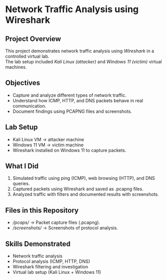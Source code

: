 # Network Traffic Analysis using Wireshark

## Project Overview
This project demonstrates network traffic analysis using *Wireshark* in a controlled virtual lab.  
The lab setup included *Kali Linux (attacker)* and *Windows 11 (victim)* virtual machines.  

## Objectives
- Capture and analyze different types of network traffic.
- Understand how ICMP, HTTP, and DNS packets behave in real communication.
- Document findings using PCAPNG files and screenshots.

## Lab Setup
- Kali Linux VM → attacker machine
- Windows 11 VM → victim machine
- Wireshark installed on Windows 11 to capture packets.

## What I Did
1. Simulated traffic using ping (ICMP), web browsing (HTTP), and DNS queries.  
2. Captured packets using Wireshark and saved as .pcapng files.  
3. Analyzed traffic with filters and documented results with screenshots.  

## Files in this Repository
- */pcaps/* → Packet capture files (.pcapng).  
- */screenshots/* → Screenshots of protocol analysis.  

## Skills Demonstrated
- Network traffic analysis  
- Protocol analysis (ICMP, HTTP, DNS)  
- Wireshark filtering and investigation  
- Virtual lab setup (Kali Linux + Windows 11)
